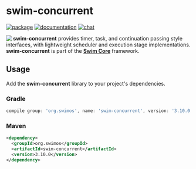 # swim-concurrent

[![package](https://img.shields.io/maven-central/v/org.swimos/swim-util?label=maven)](https://mvnrepository.com/artifact/org.swimos/swim-concurrent)
[![documentation](https://img.shields.io/badge/doc-JavaDoc-blue.svg)](https://docs.swimos.org/java/latest/swim.concurrent/module-summary.html)
[![chat](https://img.shields.io/badge/chat-Gitter-green.svg)](https://gitter.im/swimos/community)

<a href="https://www.swimos.org"><img src="https://docs.swimos.org/readme/marlin-blue.svg" align="left"></a>

**swim-concurrent** provides timer, task, and continuation passing style
interfaces, with lightweight scheduler and execution stage implementations.
**swim-concurrent** is part of the [**Swim Core**](https://github.com/swimos/swim/tree/master/swim-system-java/swim-core-java) framework.

## Usage

Add the **swim-concurrent** library to your project's dependencies.

### Gradle

```groovy
compile group: 'org.swimos', name: 'swim-concurrent', version: '3.10.0'
```

### Maven

```xml
<dependency>
  <groupId>org.swimos</groupId>
  <artifactId>swim-concurrent</artifactId>
  <version>3.10.0</version>
</dependency>
```
